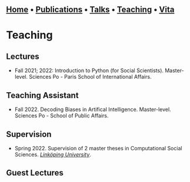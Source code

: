 ## [Home](index.md) • [Publications](publications.md) • [Talks](talks.md) • [Teaching](teaching.md) • [Vita](cv.md)

# Teaching


## Lectures


- Fall 2021; 2022: Introduction to Python (for Social Scientists). Master-level. Sciences Po - Paris School of International Affairs.


## Teaching Assistant


- Fall 2022. Decoding Biases in Artifical Intelligence. Master-level. Sciences Po - School of Public Affairs.


## Supervision


- Spring 2022. Supervision of 2 master theses in Computational Social Sciences. *[Linköping University](https://liu.se/en/education/program/f7mcd)*.


## Guest Lectures
